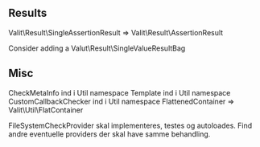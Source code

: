 Results
-------

Valit\Result\SingleAssertionResult => Valit\Result\AssertionResult

Consider adding a Valut\Result\SingleValueResultBag

Misc
----

CheckMetaInfo ind i Util namespace
Template ind i Util namespace
CustomCallbackChecker ind i Util namespace
FlattenedContainer => Valit\Util\FlatContainer

FileSystemCheckProvider skal implementeres, testes og autoloades.
Find andre eventuelle providers der skal have samme behandling.
